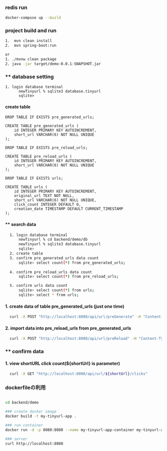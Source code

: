 ### redis run
```bash
docker-compose up --build
```

###  project build and run
``` bash
1.  mvn clean install
2.  mvn spring-boot:run

or
1. ./mvnw clean package
2. java -jar target/demo-0.0.1-SNAPSHOT.jar
```

### ** database setting
``` hash
1. login database terminal
      newTinyurl % sqlite3 database.tinyurl
      sqlite> 
```

#### create table
```hash
DROP TABLE IF EXISTS pre_generated_urls;

CREATE TABLE pre_generated_urls (
    id INTEGER PRIMARY KEY AUTOINCREMENT,
    short_url VARCHAR(6) NOT NULL UNIQUE
);

DROP TABLE IF EXISTS pre_reload_urls;

CREATE TABLE pre_reload_urls (
    id INTEGER PRIMARY KEY AUTOINCREMENT,
    short_url VARCHAR(6) NOT NULL UNIQUE
);

DROP TABLE IF EXISTS urls;

CREATE TABLE urls (
    id INTEGER PRIMARY KEY AUTOINCREMENT,
    original_url TEXT NOT NULL,
    short_url VARCHAR(6) NOT NULL UNIQUE,
    click_count INTEGER DEFAULT 0,
    creation_date TIMESTAMP DEFAULT CURRENT_TIMESTAMP
);
```

#### ** search data
```bash
  1. login database terminal
      newTinyurl % cd backend/demo/db
      newTinyurl % sqlite3 database.tinyurl
      sqlite> 
  2. create table
  3. confirm pre_generated_urls data count
      sqlite> select count(*) from pre_generated_urls;
  
  4. confirm pre_reload_urls data count
      sqlite> select count(*) from pre_reload_urls;

  5. confirm urls data count
      sqlite> select count(*) from urls;
      sqlite> select * from urls;
```

#### 1.  create data of table pre_generated_urls (just one time)
``` bash
  curl -X POST "http://localhost:8080/api/url/preGenerate" -H "Content-Type: application/json"
```

#### 2. import data into pre_reload_urls from pre_generated_urls
```bash
  curl -X POST "http://localhost:8080/api/url/preReload" -H "Content-Type: application/json"
```

### ** confirm data
#### 1. view shortURL click count(${shortUrl} is parameter)
```bash
  curl -X GET "http://localhost:8080/api/url/${shortUrl}/clicks" 
```

### dockerfileの利用
```bash

cd backend/demo

### create docker image
docker build -t my-tinyurl-app .

### run container
docker run -d -p 8080:8080 --name my-tinyurl-app-container my-tinyurl-app

### server
curl http://localhost:8080
```
